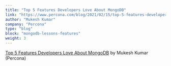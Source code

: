 ```yaml
---
title: "Top 5 Features Developers Love About MongoDB"
link: "https://www.percona.com/blog/2021/02/15/top-5-features-developers-love-about-mongodb/"
author: "Mukesh Kumar"
company: "Percona"
type: "blog"
block: "mongodb-lessons-features"
weight: 3
---
```


[Top 5 Features Developers Love About MongoDB](https://www.percona.com/blog/2021/02/15/top-5-features-developers-love-about-mongodb/) by Mukesh Kumar (Percona)